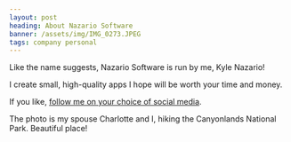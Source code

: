 ```yaml
---
layout: post
heading: About Nazario Software
banner: /assets/img/IMG_0273.JPEG
tags: company personal
---
```


Like the name suggests, Nazario Software is run by me, Kyle Nazario!

I create small, high-quality apps I hope will be worth your time and money. 

If you like, [follow me on your choice of social media](https://kylenazario.com/contact).

The photo is my spouse Charlotte and I, hiking the Canyonlands National Park. Beautiful place!
